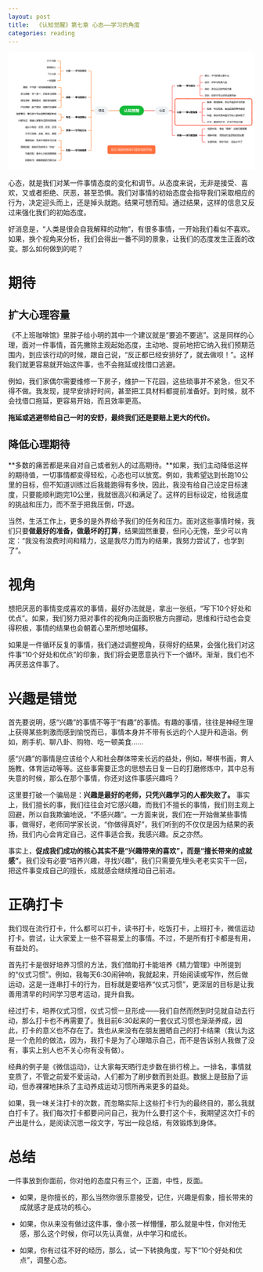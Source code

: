```yaml
---
layout: post
title:  《认知觉醒》第七章 心态——学习的角度
categories: reading
---
```


![脑图认知觉醒-心态.png](/assets/%E8%84%91%E5%9B%BE%E8%AE%A4%E7%9F%A5%E8%A7%89%E9%86%92-%E5%BF%83%E6%80%81.png)

心态，就是我们对某一件事情态度的变化和调节。从态度来说，无非是接受、喜欢，又或者拒绝、厌恶，甚至恐惧。我们对事情的初始态度会指导我们采取相应的行为，决定迎头而上，还是掉头就跑。结果可想而知。通过结果，这样的信息又反过来强化我们的初始态度。

好消息是，“人类是很会自我解释的动物”，有很多事情，一开始我们看似不喜欢。如果，换个视角来分析，我们会得出一番不同的景象，让我们的态度发生正面的改变。那么如何做到的呢？

# 期待

## 扩大心理容量

《不上班咖啡馆》里胖子给小明的其中一个建议就是“要追不要逃”。这是同样的心理，面对一件事情，首先撇除主观起始态度，主动地、提前地把它纳入我们预期范围内，到应该行动的时候，跟自己说，“反正都已经安排好了，就去做呗！”。这样我们就更容易就开始这件事，也不会拖延或找借口逃避。

例如，我们家偶尔需要维修一下房子，维护一下花园，这些琐事并不紧急，但又不得不做。我发现，提早安排好时间，甚至把工具材料都提前准备好。到时候，就不会找借口拖延，更容易开始，而且效率更高。

**拖延或逃避带给自己一时的安舒，最终我们还是要赔上更大的代价。**

## 降低心理期待

**多数的痛苦都是来自对自己或者别人的过高期待。**如果，我们主动降低这样的期待值，一切事情都变得轻松，心态也可以放宽。例如，我希望达到长跑10公里的目标，但不知道训练过后我能跑得有多快，因此，我没有给自己设定目标速度，只要能顺利跑完10公里，我就很高兴和满足了。这样的目标设定，给我适度的挑战和压力，而不至于把我压倒，吓退。

当然，生活工作上，更多的是外界给予我们的任务和压力。面对这些事情时候，我们只要**做最好的准备，做最坏的打算**，结果固然重要，但问心无愧，至少可以肯定：“我没有浪费时间和精力，这是我尽力而为的结果，我努力尝试了，也学到了”。


# 视角

想把厌恶的事情变成喜欢的事情，最好办法就是，拿出一张纸，“写下10个好处和优点”。如果，我们努力把对事件的视角向正面积极方向挪动，思维和行动也会变得积极，事情的结果也会朝着心里所想地偏移。

如果是一件循环反复的事情，我们通过调整视角，获得好的结果，会强化我们对这件事“10个好处和优点”的印象，我们将会更愿意执行下一个循环。渐渐，我们也不再厌恶这件事了。

# 兴趣是错觉

首先要说明，感“兴趣”的事情不等于“有趣”的事情。有趣的事情，往往是神经生理上获得某些刺激而感到愉悦而已，事情本身并不带有长远的个人提升和造诣。例如，刷手机、聊八卦、购物、吃一顿美食……

感“兴趣”的事情是应该给个人和社会群体带来长远的益处，例如，琴棋书画，育人施教，体育运动等等。这些事需要正念的思想去日复一日的打磨修炼中，其中总有失意的时候，那么在那个事情，你还对这件事感兴趣吗？

这里要打破一个骗局是：**兴趣是最好的老师，只凭兴趣学习的人都失败了。** 事实上，我们擅长的事，我们往往会对它感兴趣，而我们不擅长的事情，我们则主观上回避，所以自我欺骗地说，“不感兴趣”。一方面来说，我们在一开始做某些事情事，做得好，老师同学家长说，“你做得真好”，我们听到的不仅仅是因为结果的表扬，我们内心会肯定自己，这件事适合我，我感兴趣。反之亦然。

事实上，**促成我们成功的核心其实不是“兴趣带来的喜欢”，而是“擅长带来的成就感”**。我们没有必要“培养兴趣，寻找兴趣”，我们只需要先埋头老老实实干一回，把这件事变成自己的擅长，成就感会继续推动自己前进。

# 正确打卡

我们现在流行打卡，什么都可以打卡，读书打卡，吃饭打卡，上班打卡，微信运动打卡。尝试，让大家爱上一些不容易爱上的事情。不过，不是所有打卡都是有用，有益处的。

首先打卡是很好培养习惯的方法，我们借助打卡能培养《精力管理》中所提到的“仪式习惯”。例如，我每天6:30闹钟响，我就起来，开始阅读或写作，然后做运动，这是一连串打卡的行为，目标就是要培养“仪式习惯”，更深层的目标是让我善用清早的时间学习思考运动，提升自我。

经过打卡，培养仪式习惯，仪式习惯一旦形成——我们自然而然到时见就自动去行动，那么打卡也不再需要了。我目前6:30起来的一套仪式习惯也渐渐养成，因此，打卡的意义也不存在了。我也从来没有在朋友圈晒自己的打卡结果（我认为这是一个危险的做法，因为，我打卡是为了心理暗示自己，而不是告诉别人我做了没有，事实上别人也不关心你有没有做）。

经典的例子是《微信运动》，让大家每天晒行走步数在排行榜上。一排名，事情就变质了，不管之前爱不爱运动，人们都为了刷步数而到处逛。数据上是鼓励了运动，但赤裸裸地抹杀了主动养成运动习惯所再来更多的益处。

如果，我一味关注打卡的次数，而忽略实际上这些打卡行为的最终目的，那么我就白打卡了。我们每次打卡都要问问自己，我为什么要打这个卡，我期望这次打卡的产出是什么，是阅读沉思一段文字，写出一段总结，有效锻炼到身体。


# 总结

一件事放到你面前，你对他的态度只有三个，正面，中性，反面。

- 如果，是你擅长的，那么当然你很乐意接受，记住，兴趣是假象，擅长带来的成就感才是成功的核心。

- 如果，你从来没有做过这件事，像小孩一样懵懂，那么就是中性，你对他无感，那么这个时候，你可以先认真做，从中学习和成长。

- 如果，你有过往不好的经历，那么，试一下转换角度，写下“10个好处和优点”，调整心态。

<!--stackedit_data:
eyJoaXN0b3J5IjpbMzkyNjk0MDcxLC0xODY0NTI0OTA1LDE2NT
cxMjQxMTMsNTk0ODczOTYwLC04MjcwMzEyNDIsNzAzNDYxODM1
XX0=
-->